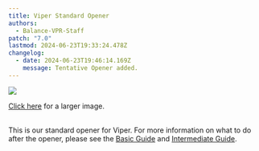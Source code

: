 ```yaml
---
title: Viper Standard Opener
authors:
  - Balance-VPR-Staff
patch: "7.0"
lastmod: 2024-06-23T19:33:24.478Z
changelog:
  - date: 2024-06-23T19:46:14.169Z
    message: Tentative Opener added.
---
```

![](https://www.thebalanceffxiv.com/img/jobs/vpr/standardopenerv2.png)

[Click here](https://www.thebalanceffxiv.com/img/jobs/vpr/standardopenerv2.png) for a larger image. 

\
This is our standard opener for Viper. For more information on what to do after the opener, please see the [Basic Guide](https://www.thebalanceffxiv.com/jobs/melee/viper/basic-guide/) and [Intermediate Guide](https://www.thebalanceffxiv.com/jobs/melee/viper/intermediate-guide/). [](https://www.thebalanceffxiv.com/img/jobs/vpr/tentativeprereleaseopener.png)